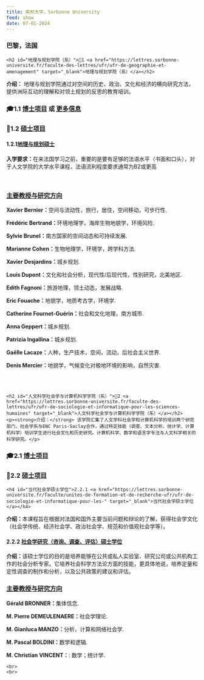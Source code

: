 ```yaml
---
title: 索邦大学，Sorbonne University
feed: show
date: 07-01-2024
---
```


<html lang="zh">
<head>
    <meta charset="UTF-8">
    <title>索邦大学，Sorbonne University </title>
<link rel="stylesheet" href="/assets/css/CSS.css">
</head>
<body>
<h3>巴黎，法国</h3>

    <h2 id="地理与规划学院（系）">🏫1 <a href="https://lettres.sorbonne-universite.fr/faculte-des-lettres/ufr/ufr-de-geographie-et-amenagement" target="_blank">地理与规划学院（系）</a></h2>
<p><strong>介绍：</strong> 地理与规划学院通过对空间的历史、政治、文化和经济的横向研究方法，提供洲际互动的理解和对领土规划的反思的教育培训。</p>

<h3 id="博士项目">🎓1.1 <a href=" https://lettres.sorbonne-universite.fr/recherche/doctorat/candidater-au-doctorat" target="_blank">博士项目</a> 或 <a href=" https://lettres.sorbonne-universite.fr/recherche/doctorat/candidater-au-doctorat" target="_blank">更多信息</a></h3>


<h3 id="硕士项目">📖1.2 <a href="https://lettres.sorbonne-universite.fr/faculte/unites-de-formation-et-de-recherche-ufr/ufr-de-geographie-et-amenagement/offre-de-formation" target="_blank">硕士项目</a></h3>

<h4 id="地理与规划硕士">1.2.1<a href=" https://lettres.sorbonne-universite.fr/faculte/unites-de-formation-et-de-recherche-ufr/ufr-de-geographie-et-amenagement/offre-de-formation" target="_blank">地理与规划硕士</a></h4>
<p><strong>入学要求：</strong>在来法国学习之前，重要的是要有足够的法语水平（书面和口头），对于人文学院的大学水平课程，法语流利程度要求通常为B2或更高</p>


<br>
<div class="project-box">

<h3 id="主要教授与研究方向"><a href="faculty链接" target="_blank">主要教授与研究方向</a></h3>

<p><strong> Xavier Bernier：</strong>空间与流动性，旅行，居住，空间移动，可步行性.</p>

<p><strong> Frédéric Bertrand：</strong>环境地理学，海岸生物地貌学，环境风险.</p>

<p><strong> Sylvie Brunel：</strong>南方国家的空间动态和可持续发展.</p>

<p><strong> Marianne Cohen：</strong>生物地理学，环境学，跨学科方法.</p>

<p><strong> Xavier Desjardins：</strong>城乡规划.</p>

<p><strong> Louis Dupont：</strong>文化和社会分析，现代性/后现代性，性别研究，北美地区.</p>

<p><strong> Edith Fagnoni：</strong>旅游地理，领土动态，发展战略.</p>

<p><strong> Eric Fouache：</strong>地貌学，地质考古学，环境学.</p>

<p><strong> Catherine Fournet-Guérin：</strong>社会和文化地理，南方城市.</p>

<p><strong> Anna Geppert：</strong>城乡规划.</p>

<p><strong> Patrizia Ingallina：</strong>城乡规划.</p>

<p><strong> Gaëlle Lacaze：</strong>人种，生产技术，空间，流动，后社会主义世界.</p>

<p><strong> Denis Mercier：</strong>地貌学，气候变化对极地环境的影响，自然灾害.</p>
    </div>
    <br>
    <br>




    <h2 id="人文科学社会学与计算机科学学院（系）">🏫2 <a href="https://lettres.sorbonne-universite.fr/faculte-des-lettres/ufr/ufr-de-sociologie-et-informatique-pour-les-sciences-humaines" target="_blank">人文科学社会学与计算机科学学院（系）</a></h2>
    <p><strong>介绍：</strong> 该学院汇集了人文学科社会学和计算机科学的培训两个研究部门，社会学系与ENC Paris-Saclay合作，通过特定技能（调查、文本分析、统计学、计算机科学）培训学生进行社会文化和历史研究。计算机科学、数学和语言学专注与人文科学相关的科学研究。</p>

<h3 id="博士项目">🎓2.1 <a href="https://www.sorbonne-universite.fr/ecoles-doctorales/sciences-de-la-nature-et-de-lhomme-ecologie-et-evolution" target="_blank">博士项目</a></h3>

<h3 id="硕士项目">📖2.2 <a href="” target="_blank"">硕士项目</a></h3>

    <h4 id="当代社会学硕士学位">2.2.1 <a href="https://lettres.sorbonne-universite.fr/faculte/unites-de-formation-et-de-recherche-ufr/ufr-de-sociologie-et-informatique-pour-les-" target="_blank">当代社会学硕士学位</a></h4>
<p><strong>介绍：</strong>本课程旨在根据对法国和国外主要当前问题和辩论的了解，获得社会学文化（社会学传统、经济社会学、政治社会学、规范和价值观社会学等）。</p>

<h4 id="社会学研究（咨询、调查、评估）硕士学位">2.2.2 <a href="https://lettres.sorbonne-universite.fr/faculte/unites-de-formation-et-de-recherche-ufr/ufr-de-sociologie-et-informatique-pour-les-" target="_blank">社会学研究（咨询、调查、评估）硕士学位</a></h4>
<p><strong>介绍：</strong>该硕士学位的目的是培养能够在公共或私人实验室、研究公司或公共机构工作的社会分析专家。它培养社会科学方法论方面的技能，更具体地说，培养定量和定性调查的制作和分析，以及公共政策的建议和评估。</p>

<div class="project-box">

<h3 id="主要教授与研究方向"><a href="faculty链接" target="_blank">主要教授与研究方向</a></h3>

<p><strong> Gérald BRONNER：</strong>集体信念.</p>
<p><strong> M. Pierre DEMEULENAERE：</strong>社会学理论.</p>
<p><strong> M. Gianluca MANZO：</strong>分析，计算和网络社会学.</p>
<p><strong> M. Pascal BOLDINI：</strong>数学和逻辑.</p>
<p><strong> M. Christian VINCENT：</strong>: 数学；统计学.</p>
    </div>

    <br>
    <br>





